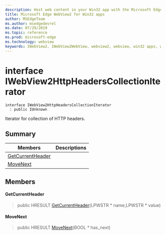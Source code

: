 ```yaml
---
description: Host web content in your Win32 app with the Microsoft Edge WebView2 control
title: Microsoft Edge WebView2 for Win32 apps
author: MSEdgeTeam
ms.author: msedgedevrel
ms.date: 07/29/2019
ms.topic: reference
ms.prod: microsoft-edge
ms.technology: webview
keywords: IWebView2, IWebView2WebView, webview2, webview, win32 apps, win32, edge
---
```


# interface IWebView2HttpHeadersCollectionIterator 

```
interface IWebView2HttpHeadersCollectionIterator
  : public IUnknown
```

Iterator for collection of HTTP headers.

## Summary

 Members                        | Descriptions
--------------------------------|---------------------------------------------
[GetCurrentHeader](#getcurrentheader) | 
[MoveNext](#movenext) | 

## Members

#### GetCurrentHeader 

> public HRESULT [GetCurrentHeader](#interface_i_web_view2_http_headers_collection_iterator_1a8d61b76e65ed87aedea6abad210f2498)(LPWSTR * name,LPWSTR * value)

#### MoveNext 

> public HRESULT [MoveNext](#interface_i_web_view2_http_headers_collection_iterator_1ac81f6122f8cadcfe54f818a0629efc2d)(BOOL * has_next)

